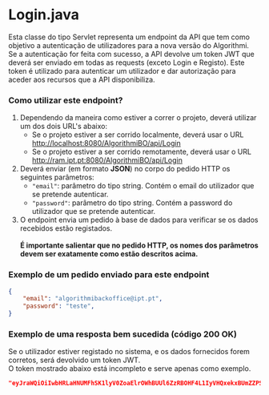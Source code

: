 # Login.java
Esta classe do tipo Servlet representa um endpoint da API que tem como objetivo a autenticação de utilizadores para a nova versão do Algorithmi. 
<br>
Se a autenticação for feita com sucesso, a API devolve um token JWT que deverá ser enviado em todas as requests (exceto Login e Registo). Este token é utilizado para autenticar um utilizador e dar autorização para aceder aos recursos que a API disponibiliza.

### Como utilizar este endpoint?
1. Dependendo da maneira como estiver a correr o projeto, deverá utilizar um dos dois URL's abaixo:
    - Se o projeto estiver a ser corrido localmente, deverá usar o URL <http://localhost:8080/AlgorithmiBO/api/Login>
    - Se o projeto estiver a ser corrido remotamente, deverá usar o URL <http://ram.ipt.pt:8080/AlgorithmiBO/api/Login>
2. Deverá enviar (em formato **JSON**) no corpo do pedido HTTP os seguintes parâmetros:
    - ```"email"```: parâmetro do tipo string. Contém o email do utilizador que se pretende autenticar.  
    - ```"password"```: parâmetro do tipo string. Contém a password do utilizador que se pretende autenticar.
3. O endpoint envia um pedido à base de dados para verificar se os dados recebidos estão registados.
<br><br>
**É importante salientar que no pedido HTTP, os nomes dos parâmetros devem ser exatamente como estão descritos acima.**

### Exemplo de um pedido enviado para este endpoint
```json
{
    "email": "algorithmibackoffice@ipt.pt",
    "password": "teste",
}
```

### Exemplo de uma resposta bem sucedida (código 200 OK)
Se o utilizador estiver registado no sistema, e os dados fornecidos forem corretos, será devolvido um token JWT.
<br> O token mostrado abaixo está incompleto e serve apenas como exemplo.
```json
"eyJraWQiOiIwbHRLaHNUMFhSK1lyV0ZoaElrOWhBUUl6ZzRBOHF4L1IyVHQxekxBUmZZPSIsImFsZyI6IkhTMjU2In0.eyJ1c2VySUQiOjYsInVzZXJGaXJzdE5hbWUiOiJSb2RyaWdvIiwidXNlckxhc3ROYW1lIjoiU2VycmEiLCJ1c2VyVXNlcm5hbWUiOiJyc2VycmEiLCJ1c2VyRW1haWwiOiJhbHVubzI0MTgwQGlwdC5wdCIsInVzZXJJbWFnZSI6ImRhdGE6aW1hZ2UvcG5nO2Jhc2U2NCxpVkJPUncwS0dnb0FBQUFOU1VoRVVnQUFBZG9BQUFIYUNBWUFBQUNuNUlpdkFBQUFCSE5DU1ZRSUNBZ0lmQWhraUFBQUlBQkpSRUZVZUY3c3ZZdDYyN2pTcGUyRGZFaDZ6elAzZnpYL014YzA4L1h1VXhMYmt2LzFyc0lpSVlpVVpNZEpKOTFtSXBNNEZRb0ZvQllLQU1IT...""
```